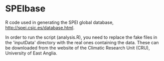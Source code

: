 # SPEIbase

R code used in generating the SPEI global database, http://spei.csic.es/database.html.

In order to run the script (analysis.R), you need to replace the fake files in the 'inputData' directory with the real ones containing the data. These can be downloaded from the website of the Climatic Research Unit (CRU), University of East Anglia.
